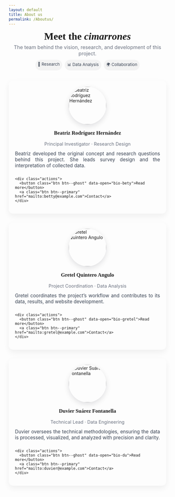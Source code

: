 ```yaml
---
layout: default
title: About us
permalink: /Aboutus/
---
```


<style>
/* ===== Modern "About Us" styles ===== */
.team-hero {
  text-align: center;
  margin: 12px 0 28px;
}
.team-hero h1 {
  font-family: "PT Serif", serif;
  font-size: 2rem;
  margin: 6px 0;
}
.team-hero p.lead {
  color: #6b7280;
  margin: 0;
  font-size: 1rem;
}

/* Grid layout */
.team-grid {
  display: grid;
  gap: 28px;
  grid-template-columns: repeat(auto-fit, minmax(260px, 1fr));
  align-items: start;
  margin-top: 32px;
}

/* Member card */
.member {
  background: linear-gradient(180deg, rgba(255,255,255,0.02), transparent);
  padding: 20px;
  border-radius: 14px;
  box-shadow: 0 8px 20px rgba(2,6,23,0.06);
  transition: transform .18s ease, box-shadow .18s ease;
  display:flex;
  flex-direction:column;
  gap:12px;
}
.member:hover {
  transform: translateY(-6px);
  box-shadow: 0 18px 40px rgba(2,6,23,0.12);
}

/* Profile photo */
.member .photo {
  width: 120px;
  height: 120px;
  border-radius: 999px;
  overflow: hidden;
  margin: 0 auto;
  box-shadow: 0 6px 18px rgba(2,6,23,0.12);
}
.member .photo img {
  width:100%;
  height:100%;
  object-fit: cover;
  transition: transform .5s ease;
}
.member:hover .photo img { transform: scale(1.05); }

/* Name and role */
.member h3 {
  text-align:center;
  margin: 6px 0 4px;
  font-family: "PT Serif", serif;
  font-size: 1.05rem;
}
.member .role {
  text-align:center;
  color: #6b7280;
  font-size: .92rem;
}

/* Short summary */
.member p.summary {
  color: #374151;
  font-size: .95rem;
  text-align: justify;
  margin: 0;
}

/* Buttons */
.member .actions {
  display:flex;
  gap:8px;
  justify-content:center;
  margin-top: 8px;
}
.btn {
  padding:8px 12px;
  border-radius: 10px;
  border: none;
  cursor:pointer;
  font-weight:700;
  font-size:.9rem;
}
.btn--ghost {
  background: transparent;
  border: 1px solid rgba(0,0,0,0.06);
}
.btn--primary {
  background: linear-gradient(90deg,#a45b3c,#ff7a59);
  color: #fff;
}

/* Modal (popup) */
.modal-backdrop {
  position: fixed;
  inset: 0;
  background: rgba(2,6,23,0.6);
  display: none;
  align-items: center;
  justify-content: center;
  z-index: 1200;
}
.modal-backdrop.open { display:flex; }

.modal {
  background: white;
  color: #0b1220;
  max-width: 880px;
  width: calc(100% - 40px);
  border-radius: 12px;
  padding: 20px;
  box-shadow: 0 20px 60px rgba(2,6,23,0.3);
  outline: none;
}
.modal .modal-grid {
  display:grid;
  grid-template-columns: 160px 1fr;
  gap:18px;
  align-items:start;
}
.modal .photo { width:160px; height:160px; margin:0; box-shadow:none; }
.modal h3 { margin: 0 0 6px 0; }
.modal .meta { color: #6b7280; margin-bottom: 8px; }

/* Responsive modal */
@media (max-width: 720px) {
  .modal .modal-grid { grid-template-columns: 1fr; }
  .modal .photo { width:120px; height:120px; margin: 0 auto 6px auto; }
}

/* Decorative badges */
.badges { display:flex; gap:8px; justify-content:center; margin-top:10px; }
.badge { padding:6px 8px; border-radius:999px; background:rgba(0,0,0,0.04); font-size:.82rem; color:#374151; }

/* Optional dark mode */
@media (prefers-color-scheme: dark) {
  .member { color: #e6eef8; }
  .member p.summary { color: #cbd5e1; }
  .modal { background:#081024; color: #e6eef8; }
  .modal .meta { color:#9ca3af; }
}
</style>

<div class="team-hero">
  <h1>Meet the <em>cimarrones</em></h1>
  <p class="lead">The team behind the vision, research, and development of this project.</p>

  <div class="badges" aria-hidden="true">
    <span class="badge">🔬 Research</span>
    <span class="badge">📊 Data Analysis</span>
    <span class="badge">🌍 Collaboration</span>
  </div>
</div>

<div class="team-grid">

  <!-- ===== Member 1 ===== -->
  <article class="member" data-bio="bio-bety">
    <div class="photo">
      <img src="{{ site.baseurl }}/assets/images/IMG_Bety.jpg" alt="Beatriz Rodríguez Hernández">
    </div>
    <h3>Beatriz Rodríguez Hernández</h3>
    <div class="role">Principal Investigator · Research Design</div>
    <p class="summary">
      Beatriz developed the original concept and research questions behind this project. She leads survey design and the interpretation of collected data.
    </p>

    <div class="actions">
      <button class="btn btn--ghost" data-open="bio-bety">Read more</button>
      <a class="btn btn--primary" href="mailto:betty@example.com">Contact</a>
    </div>
  </article>

  <!-- ===== Member 2 ===== -->
  <article class="member" data-bio="bio-gretel">
    <div class="photo">
      <img src="{{ site.baseurl }}/assets/images/20250124_144716.jpg" alt="Gretel Quintero Angulo">
    </div>
    <h3>Gretel Quintero Angulo</h3>
    <div class="role">Project Coordination · Data Analysis</div>
    <p class="summary">
      Gretel coordinates the project’s workflow and contributes to its data, results, and website development.
    </p>

    <div class="actions">
      <button class="btn btn--ghost" data-open="bio-gretel">Read more</button>
      <a class="btn btn--primary" href="mailto:gretel@example.com">Contact</a>
    </div>
  </article>

  <!-- ===== Member 3 ===== -->
  <article class="member" data-bio="bio-du">
    <div class="photo">
      <img src="{{ site.baseurl }}/assets/images/du.jpg" alt="Duvier Suárez Fontanella">
    </div>
    <h3>Duvier Suárez Fontanella</h3>
    <div class="role">Technical Lead · Data Engineering</div>
    <p class="summary">
      Duvier oversees the technical methodologies, ensuring the data is processed, visualized, and analyzed with precision and clarity.
    </p>

    <div class="actions">
      <button class="btn btn--ghost" data-open="bio-du">Read more</button>
      <a class="btn btn--primary" href="mailto:duvier@example.com">Contact</a>
    </div>
  </article>
</div>

<!-- ===== Modal for full bios ===== -->
<div id="modal-root">
  <div class="modal-backdrop" id="modal-backdrop" aria-hidden="true">
    <div class="modal" id="modal-content">
      <div class="modal-grid">
        <div class="photo" id="modal-photo">
          <img src="" alt="">
        </div>
        <div>
          <h3 id="modal-name">Name</h3>
          <div class="meta" id="modal-role">Role</div>
          <div id="modal-bio"></div>
          <div style="margin-top:14px; display:flex; gap:8px;">
            <a id="modal-email" class="btn btn--primary" href="#">Contact</a>
            <button id="modal-close" class="btn btn--ghost">Close</button>
          </div>
        </div>
      </div>
    </div>
  </div>
</div>

<script>
(() => {
  const backdrop = document.getElementById('modal-backdrop');
  const modal = document.getElementById('modal-content');
  const modalName = document.getElementById('modal-name');
  const modalRole = document.getElementById('modal-role');
  const modalBio = document.getElementById('modal-bio');
  const modalPhoto = document.querySelector('#modal-photo img');
  const modalEmail = document.getElementById('modal-email');
  const modalClose = document.getElementById('modal-close');

  const bios = {
    "bio-bety": {
      name: "Beatriz Rodríguez Hernández",
      role: "Principal Investigator · Research Design",
      photo: "{{ site.baseurl }}/assets/images/IMG_Bety.jpg",
      email: "betty@example.com",
      text: `<p><strong>Beatriz</strong> is the creator of the project and developed the original concept and research questions. She designed the survey instruments and leads the analysis and interpretation of the data. Her work ensures the research methods capture the complexity of academic and professional trajectories, enabling solid, meaningful conclusions.</p>`
    },
    "bio-gretel": {
      name: "Gretel Quintero Angulo",
      role: "Project Coordination · Data Analysis",
      photo: "{{ site.baseurl }}/assets/images/20250124_144716.jpg",
      email: "gretel@example.com",
      text: `<p><strong>Gretel</strong> coordinates the project’s structure and workflow. Her work includes data collection and analysis, preparation and presentation of research results, and the technical and content development of the project’s website. She also contributes to the project’s design to ensure its outcomes are coherent, engaging, and accessible.</p>`
    },
    "bio-du": {
      name: "Duvier Suárez Fontanella",
      role: "Technical Lead · Data Engineering",
      photo: "{{ site.baseurl }}/assets/images/du.jpg",
      email: "duvier@example.com",
      text: `<p><strong>Duvier</strong> leads the technical aspects of the project, focusing on data processing, metrics, website deveplopment and visualization strategies. His expertise ensures that data analysis is rigorous and accessible, transforming complex information into clear, actionable insights.</p>`
    }
  };

  document.querySelectorAll('[data-open]').forEach(btn => {
    btn.addEventListener('click', () => {
      const key = btn.getAttribute('data-open');
      const data = bios[key];
      modalName.textContent = data.name;
      modalRole.textContent = data.role;
      modalBio.innerHTML = data.text;
      modalPhoto.src = data.photo;
      modalPhoto.alt = data.name;
      modalEmail.href = "mailto:" + data.email;
      backdrop.classList.add('open');
      document.body.style.overflow = 'hidden';
    });
  });

  function closeModal() {
    backdrop.classList.remove('open');
    document.body.style.overflow = '';
  }

  modalClose.addEventListener('click', closeModal);
  backdrop.addEventListener('click', e => { if (e.target === backdrop) closeModal(); });
  document.addEventListener('keydown', e => { if (e.key === 'Escape') closeModal(); });
})();
</script>
